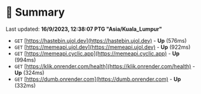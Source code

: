 # 📖 Summary
Last updated: **16/9/2023, 12:38:07 PTG "Asia/Kuala_Lumpur"**

- `GET` [https://hastebin.ujol.dev](https://hastebin.ujol.dev) - **Up** (576ms)
- `GET` [https://memeapi.ujol.dev](https://memeapi.ujol.dev) - **Up** (922ms)
- `GET` [https://memeapi.cyclic.app](https://memeapi.cyclic.app) - **Up** (994ms)
- `GET` [https://klik.onrender.com/health](https://klik.onrender.com/health) - **Up** (324ms)
- `GET` [https://dumb.onrender.com](https://dumb.onrender.com) - **Up** (332ms)
